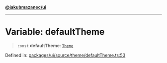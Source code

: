 [**@jakubmazanec/ui**](../README.md)

---

# Variable: defaultTheme

> `const` **defaultTheme**: [`Theme`](../type-aliases/Theme.md)

Defined in:
[packages/ui/source/theme/defaultTheme.ts:53](https://github.com/jakubmazanec/tools/blob/dccfe8e5cee218e88ff4db59e4bf460975897c58/packages/ui/source/theme/defaultTheme.ts#L53)
